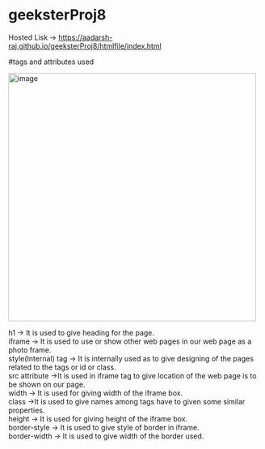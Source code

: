 # geeksterProj8

Hosted Lisk -> https://aadarsh-raj.github.io/geeksterProj8/htmlfile/index.html

#tags and attributes used

<img width="490" alt="image" src="https://github.com/Aadarsh-Raj/geeksterProj8/assets/74525154/61eaed62-df1b-4ace-b249-50f2770d3110"> <br>


h1 -> It is used to give heading for the page. <br>
iframe -> It is used to use or show other web pages in our web page as a photo frame. <br>
style(Internal) tag -> It is internally used as to give designing of the pages related to the tags or id or class. <br>
src attribute ->It is used in iframe tag to give location of the web page is to be shown on our page. <br>
width -> It is used for giving width of the iframe box. <br>
class ->It is used to give names among tags have to given some similar properties. <br>
height -> It is used for giving height of the iframe box. <br>
border-style -> It is used to give style of border in iframe. <br>
border-width -> It is used to give width of the border used.
